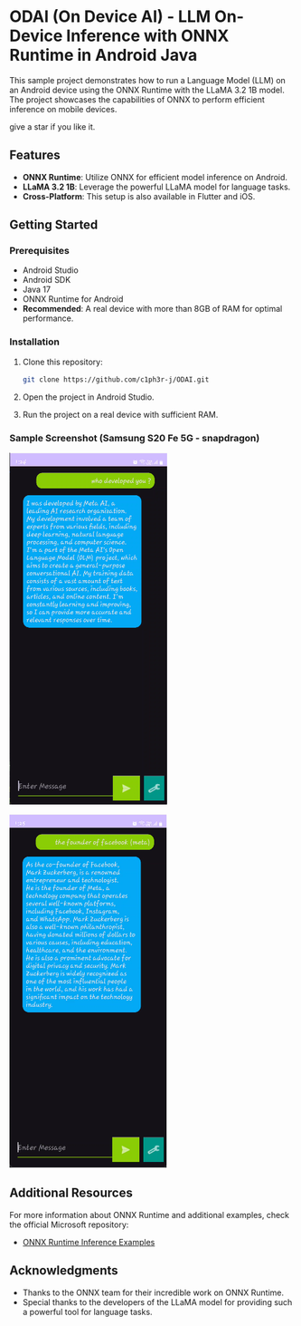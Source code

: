 # ODAI (On Device AI) - LLM On-Device Inference with ONNX Runtime in Android Java

This sample project demonstrates how to run a Language Model (LLM) on an Android device using the ONNX Runtime with the LLaMA 3.2 1B model. The project showcases the capabilities of ONNX to perform efficient inference on mobile devices.

give a star if you like it.

## Features

- **ONNX Runtime**: Utilize ONNX for efficient model inference on Android.
- **LLaMA 3.2 1B**: Leverage the powerful LLaMA model for language tasks.
- **Cross-Platform**: This setup is also available in Flutter and iOS.

## Getting Started

### Prerequisites

- Android Studio
- Android SDK
- Java 17
- ONNX Runtime for Android
- **Recommended**: A real device with more than 8GB of RAM for optimal performance.

### Installation

1. Clone this repository:

   ```bash
   git clone https://github.com/c1ph3r-j/ODAI.git
   ```

2. Open the project in Android Studio.

3. Run the project on a real device with sufficient RAM.

### Sample Screenshot (Samsung S20 Fe 5G - snapdragon)

![Sample Screenshot](images/sample_image_1.png)

![Sample Screenshot](images/sample_image_2.png)

## Additional Resources

For more information about ONNX Runtime and additional examples, check the official Microsoft repository:

- [ONNX Runtime Inference Examples](https://github.com/microsoft/onnxruntime-inference-examples.git)


## Acknowledgments

- Thanks to the ONNX team for their incredible work on ONNX Runtime.
- Special thanks to the developers of the LLaMA model for providing such a powerful tool for language tasks.
